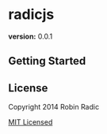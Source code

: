 radicjs
=============
**version:** 0.0.1


## Getting Started


## License
Copyright 2014 Robin Radic 

[MIT Licensed](http://radic.mit-license.org)

